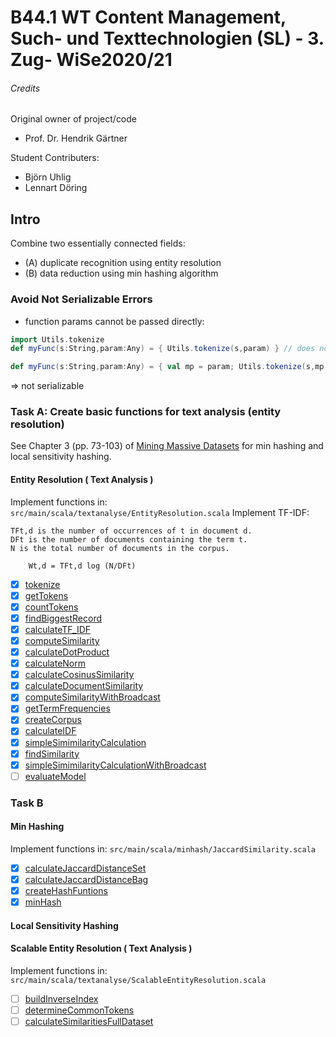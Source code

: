 # B44.1 WT Content Management, Such- und Texttechnologien (SL) - 3. Zug- WiSe2020/21

###### Credits
Original owner of project/code 
- Prof. Dr. Hendrik Gärtner

Student Contributers: 
- Björn Uhlig  
- Lennart Döring

## Intro
Combine two essentially connected fields:  
- (A) duplicate recognition using entity resolution
- (B) data reduction using min hashing algorithm 

### Avoid Not Serializable Errors

- function params cannot be passed directly: 
```Scala
import Utils.tokenize
def myFunc(s:String,param:Any) = { Utils.tokenize(s,param) } // does not work

def myFunc(s:String,param:Any) = { val mp = param; Utils.tokenize(s,mp) } // does work
```
 => not serializable

### Task A: Create basic functions for text analysis (entity resolution) 
See Chapter 3 (pp. 73-103) of [Mining Massive Datasets](http://infolab.stanford.edu/~ullman/mmds/book.pdf) for min hashing and local sensitivity hashing.


#### Entity Resolution ( Text Analysis )
Implement functions in: `src/main/scala/textanalyse/EntityResolution.scala`
Implement TF-IDF: 
```
TFt,d is the number of occurrences of t in document d.
DFt is the number of documents containing the term t.
N is the total number of documents in the corpus.

    Wt,d = TFt,d log (N/DFt)
```
- [x] [tokenize](./src/main/scala/textanalyse/EntityResolution.scala#L153) 
- [x] [getTokens](./src/main/scala/textanalyse/EntityResolution.scala#L23) 
- [x] [countTokens](./src/main/scala/textanalyse/EntityResolution.scala#L34) 
- [x] [findBiggestRecord](./src/main/scala/textanalyse/EntityResolution.scala#L44)
- [x] [calculateTF_IDF](./src/main/scala/textanalyse/EntityResolution.scala#L185)
- [x] [computeSimilarity](./src/main/scala/textanalyse/EntityResolution.scala#L175)
- [x] [calculateDotProduct](./src/main/scala/textanalyse/EntityResolution.scala#L195)
- [x] [calculateNorm](./src/main/scala/textanalyse/EntityResolution.scala#L203)
- [x] [calculateCosinusSimilarity](./src/main/scala/textanalyse/EntityResolution.scala#L211)
- [x] [calculateDocumentSimilarity](./src/main/scala/textanalyse/EntityResolution.scala#L228)
- [x] [computeSimilarityWithBroadcast](./src/main/scala/textanalyse/EntityResolution.scala#L240)
- [x] [getTermFrequencies](./src/main/scala/textanalyse/EntityResolution.scala#L165)
- [x] [createCorpus](./src/main/scala/textanalyse/EntityResolution.scala#L52)
- [x] [calculateIDF](./src/main/scala/textanalyse/EntityResolution.scala#L62)
- [x] [simpleSimimilarityCalculation](./src/main/scala/textanalyse/EntityResolution.scala#L103)
- [x] [findSimilarity](./src/main/scala/textanalyse/EntityResolution.scala#L114)
- [x] [simpleSimimilarityCalculationWithBroadcast](./src/main/scala/textanalyse/EntityResolution.scala#L122)
- [ ] [evaluateModel](./src/main/scala/textanalyse/EntityResolution.scala#L132)

### Task B

#### Min Hashing
Implement functions in: `src/main/scala/minhash/JaccardSimilarity.scala`
- [x] [calculateJaccardDistanceSet](./src/main/scala/minhash/JaccardSimilarity.scala#L14) 
- [x] [calculateJaccardDistanceBag](./src/main/scala/minhash/JaccardSimilarity.scala#L26) 
- [x] [createHashFuntions](./src/main/scala/minhash/JaccardSimilarity.scala#L47) 
- [x] [minHash](./src/main/scala/minhash/JaccardSimilarity.scala#L103)

#### Local Sensitivity Hashing 

#### Scalable Entity Resolution ( Text Analysis )
Implement functions in: `src/main/scala/textanalyse/ScalableEntityResolution.scala`
- [ ] [buildInverseIndex](./src/main/scala/textanalyse/ScalableEntityResolution.scala#L66)
- [ ] [determineCommonTokens](./src/main/scala/textanalyse/ScalableEntityResolution.scala#L80)
- [ ] [calculateSimilaritiesFullDataset](./src/main/scala/textanalyse/ScalableEntityResolution.scala#L90)